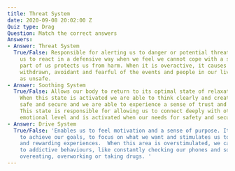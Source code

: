 ```yaml
---
title: Threat System
date: 2020-09-08 20:02:00 Z
Quiz type: Drag
Question: Match the correct answers
Answers:
- Answer: Threat System
  True/False: Responsible for alerting us to danger or potential threats and causes
    us to react in a defensive way when we feel we cannot cope with a situation. This
    part of us protects us from harm. When it is overactive, it causes us to feel
    withdrawn, avoidant and fearful of the events and people in our lives who we perceive
    as unsafe.
- Answer: Soothing System
  True/False: Allows our body to return to its optimal state of relaxation and comfort.
    When this state is activated we are able to think clearly and creatively, we feel
    safe and secure and we are able to experience a sense of trust and wellbeing.
    This state is responsible for allowing us to connect deeply with others on an
    emotional level and is activated when our needs for safety and security are met.
- Answer: Drive System
  True/False: 'Enables us to feel motivation and a sense of purpose. It ‘drives’ us
    to achieve our goals, to focus on what we want and stimulates us to seek out pleasurable
    and rewarding experiences.  When this area is overstimulated, we can be vulnerable
    to addictive behaviours, like constantly checking our phones and social media,
    overeating, overworking or taking drugs. '
---
```


